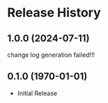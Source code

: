 # Release History

## 1.0.0 (2024-07-11)

change log generation failed!!!

## 0.1.0 (1970-01-01)

* Initial Release

